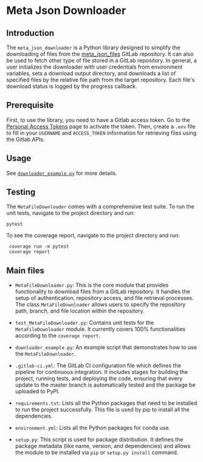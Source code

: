 # Meta Json Downloader

## Introduction

The `meta_json_downloader` is a Python library designed to simplify the downloading of files from
the [meta_json_files](https://gitlab.oceantrack.org/ceotr-public/meta_json_files)
GitLab repository. It can also be used to fetch other type of file stored in a GitLab repository. In general, a user
initializes the downloader with user credentials from environment variables, sets a download output directory, and
downloads a list of specified files by the relative file path from the target repository. Each file's download status is
logged by the progress callback.

## Prerequisite

First, to use the library, you need to have a Gitlab access token. Go to
the [Personal Access Tokens](https://gitlab.oceantrack.org/-/user_settings/personal_access_tokens) page to activate the
token. Then, create a `.env` file to fill in your `USERNAME` and `ACCESS_TOKEN` information for retrieving files using
the Gitlab APIs.

## Usage

See [`downloader_example.py`](./downloader_example.py) for more details.

## Testing

The `MetaFileDownloader` comes with a comprehensive test suite. To run the unit tests, navigate to the project directory
and run:

```shell
pytest
```

To see the coverage report, navigate to the project directory and run:

```shell
 coverage run -m pytest
 coverage report
```

## Main files

- `MetaFileDownloader.py`: This is the core module that provides functionality to download files from a GitLab
  repository. It handles the setup of authentication, repository access, and file retrieval processes. The
  class `MetaFileDownloader` allows users to specify the repository path, branch, and file location within the
  repository.

- `test_MetaFileDownloader.py`: Contains unit tests for the `MetaFileDownloader` module. It currently covers 100%
  functionalities according to the `coverage report`.

- `downloader_example.py`: An example script that demonstrates how to use the `MetaFileDownloader`.

- `.gitlab-ci.yml`: The GitLab CI configuration file which defines the pipeline for continuous integration. It includes
  stages for building the project, running tests, and deploying the code, ensuring that every update to the master
  branch is automatically tested and the package be uploaded to PyPI.

- `requirements.txt`: Lists all the Python packages that need to be installed to run the project successfully. This file
  is used by pip to install all the dependencies.

- `environment.yml`: Lists all the Python packages for conda use.

- `setup.py`: This script is used for package distribution. It defines the package metadata (like name, version, and
  dependencies) and allows the module to be installed via `pip` or `setup.py install` command. 
